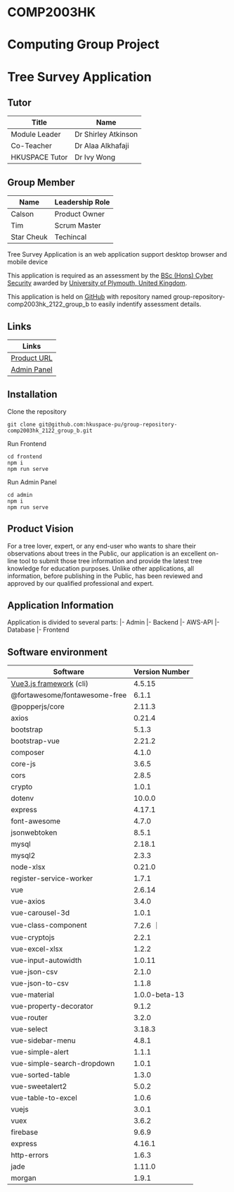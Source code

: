# COMP2003HK
# Computing Group Project
# Tree Survey Application

## Tutor
| Title | Name |
| --- | --- |
| Module Leader | Dr Shirley Atkinson |
| Co-Teacher | Dr Alaa Alkhafaji |
| HKUSPACE Tutor | Dr Ivy Wong |

## Group Member
| Name | Leadership Role |
| --- | --- |
| Calson | Product Owner |
| Tim | Scrum Master |
| Star Cheuk | Techincal |


Tree Survey Application is an web application support desktop browser and mobile device

This application is required as an assessment by the [BSc (Hons) Cyber Security](https://hkuspace.hku.hk/prog/bsc-hons-cyber-security) awarded by [University of Plymouth, United Kingdom](https://www.plymouth.ac.uk).

This application is held on [GitHub](https://github.com) with repository named group-repository-comp2003hk_2122_group_b to easily indentify assessment details.

## Links
| Links |
| --- |
| [Product URL](https://treesurveyproject.000webhostapp.com) |
| [Admin Panel](https://tree-survey-admin.web.app/) |

## Installation
Clone the repository
``` 
git clone git@github.com:hkuspace-pu/group-repository-comp2003hk_2122_group_b.git
```
Run Frontend
```
cd frontend
npm i
npm run serve
```
Run Admin Panel
```
cd admin
npm i
npm run serve
```

## Product Vision

For a tree lover, expert, or any end-user who wants to share their observations about trees in the Public, our application is an excellent on-line tool to submit those tree information and provide the latest tree knowledge for education purposes.  Unlike other applications, all information, before publishing in the Public, has been reviewed and approved by our qualified professional and expert.

## Application Information
Application is divided to several parts:
|- Admin
|- Backend
   |- AWS-API
   |- Database
|- Frontend

## Software environment
| Software | Version Number |
| --- | --- |
| [Vue3.js framework](https://vuejs.org) (cli) | 4.5.15 |
| @fortawesome/fontawesome-free | 6.1.1 |
| @popperjs/core | 2.11.3 |
| axios | 0.21.4 | 
| bootstrap | 5.1.3 |
| bootstrap-vue | 2.21.2 |
| composer | 4.1.0 |
| core-js | 3.6.5 |
| cors | 2.8.5 |
| crypto | 1.0.1 |
| dotenv | 10.0.0 |
| express | 4.17.1 |
| font-awesome | 4.7.0 |
| jsonwebtoken | 8.5.1 |
| mysql | 2.18.1 |
| mysql2 | 2.3.3 |
| node-xlsx | 0.21.0 |
| register-service-worker | 1.7.1 |
| vue | 2.6.14 |
| vue-axios | 3.4.0 |
| vue-carousel-3d | 1.0.1 |
| vue-class-component | 7.2.6 ｜
| vue-cryptojs | 2.2.1 |
| vue-excel-xlsx | 1.2.2 |
| vue-input-autowidth | 1.0.11 |
| vue-json-csv | 2.1.0 |
| vue-json-to-csv | 1.1.8 |
| vue-material | 1.0.0-beta-13 |
| vue-property-decorator | 9.1.2 |
| vue-router | 3.2.0 |
| vue-select | 3.18.3 |
| vue-sidebar-menu | 4.8.1 |
| vue-simple-alert | 1.1.1 |
| vue-simple-search-dropdown | 1.0.1 |
| vue-sorted-table | 1.3.0 |
| vue-sweetalert2 | 5.0.2 |
| vue-table-to-excel | 1.0.6 |
| vuejs | 3.0.1 |
| vuex | 3.6.2 |
| firebase | 9.6.9 |
| express | 4.16.1 |
| http-errors | 1.6.3 |
| jade | 1.11.0 |
| morgan | 1.9.1 |
